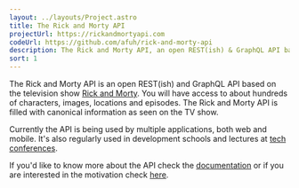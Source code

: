 ```yaml
---
layout: ../layouts/Project.astro
title: The Rick and Morty API
projectUrl: https://rickandmortyapi.com
codeUrl: https://github.com/afuh/rick-and-morty-api
description: The Rick and Morty API, an open REST(ish) & GraphQL API based on the popular TV show, providing access to hundreds of characters, locations, and episodes.
sort: 1
---
```


The Rick and Morty API is an open REST(ish) and GraphQL API based on the television show [Rick and Morty][2]. You will have access to about hundreds of characters, images, locations and episodes. The Rick and Morty API is filled with canonical information as seen on the TV show.

Currently the API is being used by multiple applications, both web and mobile. It's also regularly used in development schools and lectures at [tech conferences][tech-twit]. 

If you'd like to know more about the API check the [documentation][3] or if you are interested in the motivation check [here][4]. 

[2]: https://www.adultswim.com/videos/rick-and-morty
[3]: https://rickandmortyapi.com/documentation
[4]: https://rickandmortyapi.com/about
[tech-twit]: https://twitter.com/sarah_edo/status/1017353008055832576